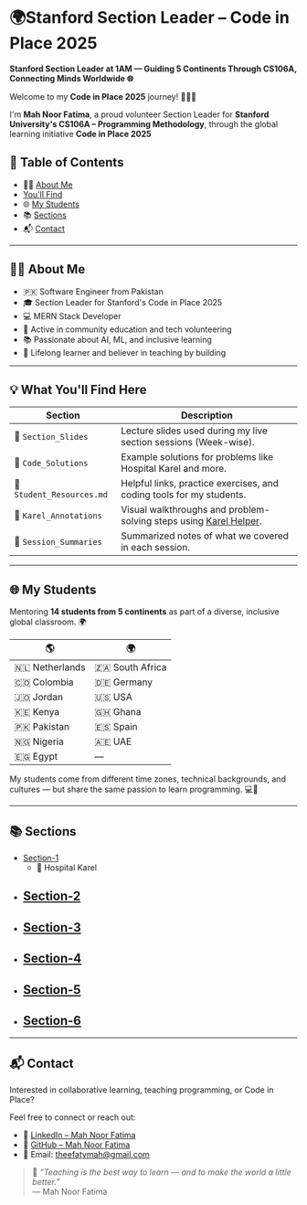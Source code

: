 # 🌍Stanford Section Leader – Code in Place 2025

**Stanford Section Leader at 1AM — Guiding 5 Continents Through CS106A, Connecting Minds Worldwide 🌐**

Welcome to my **Code in Place 2025** journey! 👩‍🏫✨

I'm **Mah Noor Fatima**, a proud volunteer Section Leader for **Stanford University's CS106A – Programming Methodology**, through the global learning initiative **Code in Place 2025**


## 📌 Table of Contents

- 👩‍🏫 [About Me](#-about-me)
- [You'll Find](#-What-You'll-Find-Here)
- 🌐 [My Students](#-my-students)
- 📚 [Sections](#-sections)
- 📬 [Contact](#-contact)


---

## 👩‍🏫 About Me
- 🇵🇰 Software Engineer from Pakistan  
- 🎓 Section Leader for Stanford's Code in Place 2025  
- 💻 MERN Stack Developer  
- 🤝 Active in community education and tech volunteering  
- 📚 Passionate about AI, ML, and inclusive learning  
- 🧠 Lifelong learner and believer in teaching by building  

---
## 💡 What You'll Find Here

| Section | Description |
|--------|-------------|
| 📘 `Section_Slides` | Lecture slides used during my live section sessions (Week-wise). |
| 📂 `Code_Solutions` | Example solutions for problems like Hospital Karel and more. |
| 🧠 `Student_Resources.md` | Helpful links, practice exercises, and coding tools for my students. |
| 📎 `Karel_Annotations` | Visual walkthroughs and problem-solving steps using [Karel Helper](https://karelhelper.com/). |
| 📄 `Session_Summaries` | Summarized notes of what we covered in each session. |

---

## 🌐 My Students

Mentoring **14 students from 5 continents** as part of a diverse, inclusive global classroom. 🌍

| 🌎 | 🌍 |
|------------|------------|
| 🇳🇱 Netherlands | 🇿🇦 South Africa |
| 🇨🇴 Colombia   | 🇩🇪 Germany |
| 🇯🇴 Jordan      | 🇺🇸 USA |
| 🇰🇪 Kenya       | 🇬🇭 Ghana |
| 🇵🇰 Pakistan    | 🇪🇸 Spain |
| 🇳🇬 Nigeria     | 🇦🇪 UAE |
| 🇪🇬 Egypt       | — |

My students come from different time zones, technical backgrounds, and cultures — but share the same passion to learn programming. 💻🚀

---

## 📚 Sections

- [Section-1](Section-1/README.md)
  - 🏥 Hospital Karel
- [Section-2](Section-2/README.md)
  - 
- [Section-3](Section-3/README.md)
  - 
- [Section-4](Section-4/README.md)
  - 
- [Section-5](Section-5/README.md)
  - 
- [Section-6](Section-6/README.md)
  - 
---



## 📬 Contact

Interested in collaborative learning, teaching programming, or Code in Place?

Feel free to connect or reach out:

- 💼 [LinkedIn – Mah Noor Fatima](https://www.linkedin.com/in/theefatymah/)
- 🐙 [GitHub – Mah Noor Fatima](https://github.com/theefatymah)
- 📧 Email: [theefatymah@gmail.com](mailto:theefatymah@gmail.com)


> 💬 *“Teaching is the best way to learn — and to make the world a little better.”*  
> — Mah Noor Fatima
